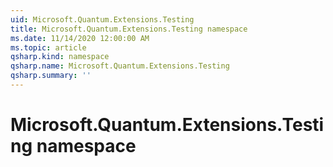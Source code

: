 ```yaml
---
uid: Microsoft.Quantum.Extensions.Testing
title: Microsoft.Quantum.Extensions.Testing namespace
ms.date: 11/14/2020 12:00:00 AM
ms.topic: article
qsharp.kind: namespace
qsharp.name: Microsoft.Quantum.Extensions.Testing
qsharp.summary: ''
---
```


# Microsoft.Quantum.Extensions.Testing namespace



